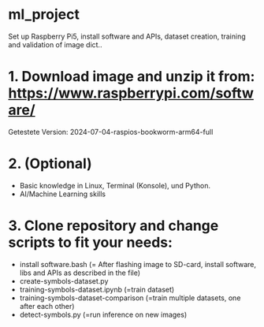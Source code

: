 # ml_project
Set up Raspberry Pi5, install software and APIs, dataset creation, training and validation of image dict..

# 1. Download image and unzip it from: https://www.raspberrypi.com/software/
Getestete Version:
2024-07-04-raspios-bookworm-arm64-full

# 2. (Optional) 
- Basic knowledge in Linux, Terminal (Konsole), und Python.
- AI/Machine Learning skills

# 3. Clone repository and change scripts to fit your needs:
- install software.bash (= After flashing image to SD-card, install software, libs and APIs as described in the file)
- create-symbols-dataset.py
- training-symbols-dataset.ipynb (=train dataset)
- training-symbols-dataset-comparison (=train multiple datasets, one after each other)
- detect-symbols.py (=run inference on new images)
